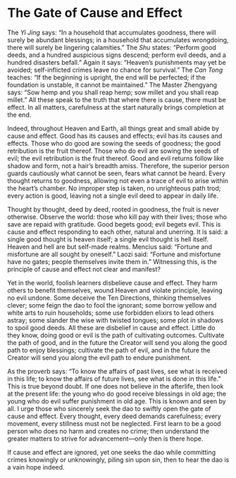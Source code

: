# The Gate of Cause and Effect

The *Yi Jing* says: “In a household that accumulates goodness, there will surely be abundant blessings; in a household that accumulates wrongdoing, there will surely be lingering calamities.” The *Shu* states: “Perform good deeds, and a hundred auspicious signs descend; perform evil deeds, and a hundred disasters befall.” Again it says: “Heaven’s punishments may yet be avoided; self-inflicted crimes leave no chance for survival.” The *Can Tong* teaches: “If the beginning is upright, the end will be perfected; if the foundation is unstable, it cannot be maintained.” The Master Zhengyang says: “Sow hemp and you shall reap hemp; sow millet and you shall reap millet.” All these speak to the truth that where there is cause, there must be effect. In all matters, carefulness at the start naturally brings completion at the end.

Indeed, throughout Heaven and Earth, all things great and small abide by cause and effect. Good has its causes and effects; evil has its causes and effects. Those who do good are sowing the seeds of goodness; the good retribution is the fruit thereof. Those who do evil are sowing the seeds of evil; the evil retribution is the fruit thereof. Good and evil returns follow like shadow and form, not a hair’s breadth amiss. Therefore, the superior person guards cautiously what cannot be seen, fears what cannot be heard. Every thought returns to goodness, allowing not even a trace of evil to arise within the heart’s chamber. No improper step is taken, no unrighteous path trod; every action is good, leaving not a single evil deed to appear in daily life.

Thought by thought, deed by deed, rooted in goodness, the fruit is never otherwise. Observe the world: those who kill pay with their lives; those who save are repaid with gratitude. Good begets good; evil begets evil. This is cause and effect responding to each other, natural and unerring. It is said: a single good thought is heaven itself; a single evil thought is hell itself. Heaven and hell are but self-made realms. Mencius said: “Fortune and misfortune are all sought by oneself.” Laozi said: “Fortune and misfortune have no gates; people themselves invite them in.” Witnessing this, is the principle of cause and effect not clear and manifest?

Yet in the world, foolish learners disbelieve cause and effect. They harm others to benefit themselves, wound Heaven and violate principle, leaving no evil undone. Some deceive the Ten Directions, thinking themselves clever; some feign the dao to fool the ignorant; some borrow yellow and white arts to ruin households; some use forbidden elixirs to lead others astray; some slander the wise with twisted tongues; some plot in shadows to spoil good deeds. All these are disbelief in cause and effect. Little do they know, doing good or evil is the path of cultivating outcomes. Cultivate the path of good, and in the future the Creator will send you along the good path to enjoy blessings; cultivate the path of evil, and in the future the Creator will send you along the evil path to endure punishment.

As the proverb says: “To know the affairs of past lives, see what is received in this life; to know the affairs of future lives, see what is done in this life.” This is true beyond doubt. If one does not believe in the afterlife, then look at the present life: the young who do good receive blessings in old age; the young who do evil suffer punishment in old age. This is known and seen by all. I urge those who sincerely seek the dao to swiftly open the gate of cause and effect. Every thought, every deed demands carefulness; every movement, every stillness must not be neglected. First learn to be a good person who does no harm and creates no crime; then understand the greater matters to strive for advancement—only then is there hope.

If cause and effect are ignored, yet one seeks the dao while committing crimes knowingly or unknowingly, piling sin upon sin, then to hear the dao is a vain hope indeed.